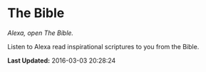 # The Bible
*Alexa, open The Bible.*

Listen to Alexa read inspirational scriptures to you from the Bible.

**Last Updated:** 2016-03-03 20:28:24
